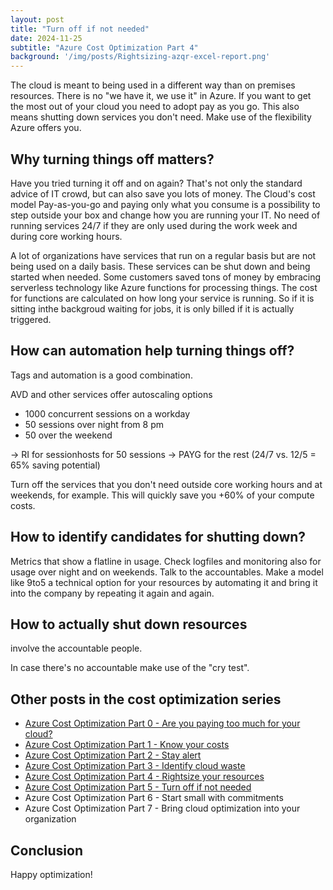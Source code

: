 ```yaml
---
layout: post
title: "Turn off if not needed"
date: 2024-11-25
subtitle: "Azure Cost Optimization Part 4"
background: '/img/posts/Rightsizing-azqr-excel-report.png'
---
```


The cloud is meant to being used in a different way than on premises resources. There is no "we have it, we use it" in Azure. If you want to get the most out of your cloud you need to adopt pay as you go. This also means shutting down services you don't need. Make use of the flexibility Azure offers you.

## Why turning things off matters?

Have you tried turning it off and on again? That's not only the standard advice of IT crowd, but can also save you lots of money. The Cloud's cost model Pay-as-you-go and paying only what you consume is a possibility to step outside your box and change how you are running your IT. No need of running services 24/7 if they are only used during the work week and during core working hours.

A lot of organizations have services that run on a regular basis but are not being used on a daily basis. These services can be shut down and being started when needed. Some customers saved tons of money by embracing serverless technology like Azure functions for processing things. The cost for functions are calculated on how long your service is running. So if it is sitting inthe backgroud waiting for jobs, it is only billed if it is actually triggered.

## How can automation help turning things off?

Tags and automation is a good combination.

AVD and other services offer autoscaling options

- 1000 concurrent sessions on a workday
- 50 sessions over night from 8 pm
- 50 over the weekend

-> RI for sessionhosts for 50 sessions
-> PAYG for the rest (24/7 vs. 12/5 = 65% saving potential)

Turn off the services that you don't need outside core working hours and at weekends, for example. This will quickly save you +60% of your compute costs.

## How to identify candidates for shutting down?

Metrics that show a flatline in usage. Check logfiles and monitoring also for usage over night and on weekends. Talk to the accountables. Make a model like 9to5 a technical option for your resources by automating it and bring it into the company by repeating it again and again. 

## How to actually shut down resources

involve the accountable people.

In case there's no accountable make use of the "cry test".

## Other posts in the cost optimization series

- [Azure Cost Optimization Part 0 - Are you paying too much for your cloud?](2024-09-25-are-you-paying-too-much-for-your-cloud.md)
- [Azure Cost Optimization Part 1 - Know your costs](2024-10-01-azure-cost-optimization-part-1-know-your-costs.md)
- [Azure Cost Optimization Part 2 - Stay alert](2024-10-14-azure-cost-optimization-part-2-stay-alert.md)
- [Azure Cost Optimization Part 3 - Identify cloud waste](2024-10-16-azure-cost-optimization-part-3-identify-cloud-waste.md)
- [Azure Cost Optimization Part 4 - Rightsize your resources](2024-10-24-azure-cost-optimization-part-4-rightsize-your-resources.md)
- [Azure Cost Optimization Part 5 - Turn off if not needed](2024-11-15-azure-cost-optimization-part-5-turn-off-if-not-needed.md)
- Azure Cost Optimization Part 6 - Start small with commitments
- Azure Cost Optimization Part 7 - Bring cloud optimization into your organization

## Conclusion

Happy optimization!